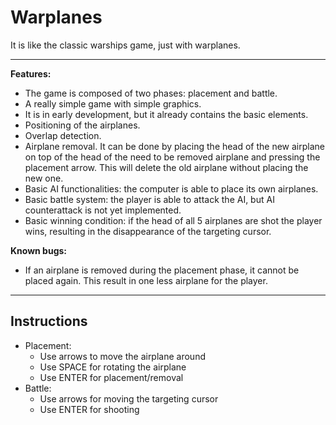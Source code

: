 # Warplanes
It is like the classic warships game, just with warplanes. 

--------------

**Features:**
- The game is composed of two phases: placement and battle.
- A really simple game with simple graphics.
- It is in early development, but it already contains the basic elements.
- Positioning of the airplanes.
- Overlap detection.
- Airplane removal. It can be done by placing the head of the new airplane on top of the head of the need to be removed airplane and pressing the placement arrow. This will delete the old airplane without placing the new one.
- Basic AI functionalities: the computer is able to place its own airplanes.
- Basic battle system: the player is able to attack the AI, but AI counterattack is not yet implemented.
- Basic winning condition: if the head of all 5 airplanes are shot the player wins, resulting in the disappearance of the targeting cursor.


**Known bugs:**
- If an airplane is removed during the placement phase, it cannot be placed again. This result in one less airplane for the player.

--------------

## Instructions

- Placement:
	- Use arrows to move the airplane around
	- Use SPACE for rotating the airplane
	- Use ENTER for placement/removal
- Battle:
	- Use arrows for moving the targeting cursor
	- Use ENTER for shooting
